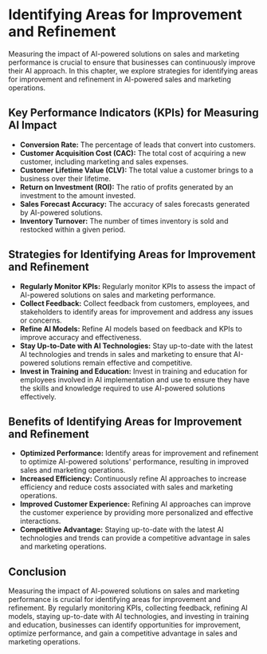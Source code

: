 # Identifying Areas for Improvement and Refinement

Measuring the impact of AI-powered solutions on sales and marketing performance is crucial to ensure that businesses can continuously improve their AI approach. In this chapter, we explore strategies for identifying areas for improvement and refinement in AI-powered sales and marketing operations.

Key Performance Indicators (KPIs) for Measuring AI Impact
---------------------------------------------------------

* **Conversion Rate:** The percentage of leads that convert into customers.
* **Customer Acquisition Cost (CAC):** The total cost of acquiring a new customer, including marketing and sales expenses.
* **Customer Lifetime Value (CLV):** The total value a customer brings to a business over their lifetime.
* **Return on Investment (ROI):** The ratio of profits generated by an investment to the amount invested.
* **Sales Forecast Accuracy:** The accuracy of sales forecasts generated by AI-powered solutions.
* **Inventory Turnover:** The number of times inventory is sold and restocked within a given period.

Strategies for Identifying Areas for Improvement and Refinement
---------------------------------------------------------------

* **Regularly Monitor KPIs:** Regularly monitor KPIs to assess the impact of AI-powered solutions on sales and marketing performance.
* **Collect Feedback:** Collect feedback from customers, employees, and stakeholders to identify areas for improvement and address any issues or concerns.
* **Refine AI Models:** Refine AI models based on feedback and KPIs to improve accuracy and effectiveness.
* **Stay Up-to-Date with AI Technologies:** Stay up-to-date with the latest AI technologies and trends in sales and marketing to ensure that AI-powered solutions remain effective and competitive.
* **Invest in Training and Education:** Invest in training and education for employees involved in AI implementation and use to ensure they have the skills and knowledge required to use AI-powered solutions effectively.

Benefits of Identifying Areas for Improvement and Refinement
------------------------------------------------------------

* **Optimized Performance:** Identify areas for improvement and refinement to optimize AI-powered solutions' performance, resulting in improved sales and marketing operations.
* **Increased Efficiency:** Continuously refine AI approaches to increase efficiency and reduce costs associated with sales and marketing operations.
* **Improved Customer Experience:** Refining AI approaches can improve the customer experience by providing more personalized and effective interactions.
* **Competitive Advantage:** Staying up-to-date with the latest AI technologies and trends can provide a competitive advantage in sales and marketing operations.

Conclusion
----------

Measuring the impact of AI-powered solutions on sales and marketing performance is crucial for identifying areas for improvement and refinement. By regularly monitoring KPIs, collecting feedback, refining AI models, staying up-to-date with AI technologies, and investing in training and education, businesses can identify opportunities for improvement, optimize performance, and gain a competitive advantage in sales and marketing operations.
